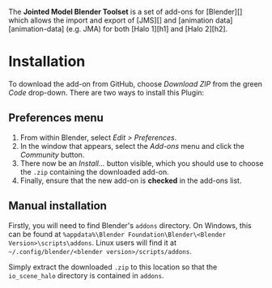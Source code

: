 The **Jointed Model Blender Toolset** is a set of add-ons for [Blender][] which allows the import and export of [JMS][] and [animation data][animation-data] (e.g. JMA) for both [Halo 1][h1] and [Halo 2][h2].

# Installation
To download the add-on from GitHub, choose _Download ZIP_ from the green _Code_ drop-down. There are two ways to install this Plugin:

## Preferences menu
1. From within Blender, select _Edit > Preferences_.
2. In the window that appears, select the _Add-ons_ menu and click the _Community_ button.
3. There now be an _Install..._ button visible, which you should use to choose the `.zip` containing the downloaded add-on.
4. Finally, ensure that the new add-on is **checked** in the add-ons list.

## Manual installation
Firstly, you will need to find Blender's `addons` directory. On Windows, this can be found at `%appdata%\Blender Foundation\Blender\<Blender Version>\scripts\addons`. Linux users will find it at `~/.config/blender/<blender version>/scripts/addons`.

Simply extract the downloaded `.zip` to this location so that the `io_scene_halo` directory is contained in `addons`.
